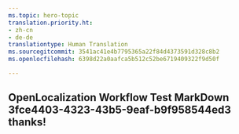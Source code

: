 ```yaml
---
ms.topic: hero-topic
translation.priority.ht:
- zh-cn
- de-de
translationtype: Human Translation
ms.sourcegitcommit: 3541ac41e4b7795365a22f84d4373591d328c8b2
ms.openlocfilehash: 6398d22a0aafca5b512c52be6719409322f9d50f

---
```

## OpenLocalization Workflow Test MarkDown 3fce4403-4323-43b5-9eaf-b9f958544ed3 thanks!



<!--HONumber=Aug16_HO3-->


